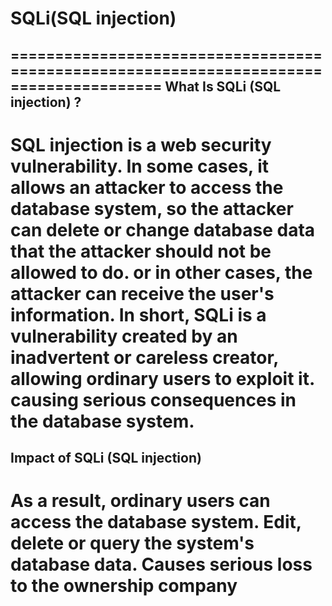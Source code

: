 # SQLi(SQL injection)
=======================================================================================
What Is SQLi (SQL injection) ?
----------------------------------------------------------------------------------------
SQL injection is a web security vulnerability. In some cases, it allows an attacker to access the database system, so the attacker can delete or change database data that the attacker should not be allowed to do. or in other cases, the attacker can receive the user's information. In short, SQLi is a vulnerability created by an inadvertent or careless creator, allowing ordinary users to exploit it. causing serious consequences in the database system.
=======================================================================================
Impact of SQLi (SQL injection)
----------------------------------------------------------------------------------------
As a result, ordinary users can access the database system. Edit, delete or query the system's database data. Causes serious loss to the ownership company
=======================================================================================
